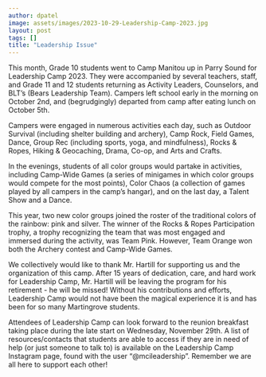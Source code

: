 ```yaml
---
author: dpatel
image: assets/images/2023-10-29-Leadership-Camp-2023.jpg
layout: post
tags: []
title: "Leadership Issue"
---
```


This month, Grade 10 students went to Camp Manitou up in Parry Sound for
Leadership Camp 2023. They were accompanied by several teachers, staff,
and Grade 11 and 12 students returning as Activity Leaders, Counselors,
and BLT’s (Bears Leadership Team). Campers left school early in the
morning on October 2nd, and (begrudgingly) departed from camp after
eating lunch on October 5th.

Campers were engaged in numerous activities each day, such as Outdoor
Survival (including shelter building and archery), Camp Rock, Field
Games, Dance, Group Rec (including sports, yoga, and mindfulness), Rocks
& Ropes, Hiking & Geocaching, Drama, Co-op, and Arts and Crafts.

In the evenings, students of all color groups would partake in
activities, including Camp-Wide Games (a series of minigames in which
color groups would compete for the most points), Color Chaos (a
collection of games played by all campers in the camp’s hangar), and on
the last day, a Talent Show and a Dance.

This year, two new color groups joined the roster of the traditional
colors of the rainbow: pink and silver. The winner of the Rocks & Ropes
Participation trophy, a trophy recognizing the team that was most
engaged and immersed during the activity, was Team Pink. However, Team
Orange won both the Archery contest and Camp-Wide Games.

We collectively would like to thank Mr. Hartill for supporting us and
the organization of this camp. After 15 years of dedication, care, and
hard work for Leadership Camp, Mr. Hartill will be leaving the program
for his retirement - he will be missed! Without his contributions and
efforts, Leadership Camp would not have been the magical experience it
is and has been for so many Martingrove students.

Attendees of Leadership Camp can look forward to the reunion breakfast
taking place during the late start on Wednesday, November 29th. A list
of resources/contacts that students are able to access if they are in
need of help (or just someone to talk to) is available on the Leadership
Camp Instagram page, found with the user “@mcileadership”. Remember we
are all here to support each other!

